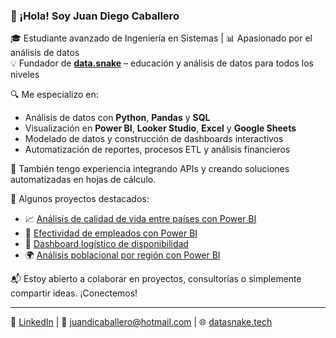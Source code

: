 ### 👋 ¡Hola! Soy Juan Diego Caballero

🎓 Estudiante avanzado de Ingeniería en Sistemas | 📊 Apasionado por el análisis de datos  
💡 Fundador de **[data.snake](https://datasnake.tech)** – educación y análisis de datos para todos los niveles

🔍 Me especializo en:
- Análisis de datos con **Python**, **Pandas** y **SQL**
- Visualización en **Power BI**, **Looker Studio**, **Excel** y **Google Sheets**
- Modelado de datos y construcción de dashboards interactivos
- Automatización de reportes, procesos ETL y análisis financieros

🧠 También tengo experiencia integrando APIs y creando soluciones automatizadas en hojas de cálculo.

🚀 Algunos proyectos destacados:
- 📈 [Análisis de calidad de vida entre países con Power BI](https://github.com/jdcaballero15/Analisis_Comparativo_Calidad_Vida_PowerBI)
- 👥 [Efectividad de empleados con Power BI](https://github.com/jdcaballero15/Analisis_Venta_Efectividad_Empleados_PowerBI)
- 🚛 [Dashboard logístico de disponibilidad](https://github.com/jdcaballero15/logistica-dashboard-disponibilidad)
- 🌍 [Análisis poblacional por región con Power BI](https://github.com/jdcaballero15/Analisis_Informacion_Poblacional_PowerBI)

📬 Estoy abierto a colaborar en proyectos, consultorías o simplemente compartir ideas.
¡Conectemos!

---
🔗 [LinkedIn](https://www.linkedin.com/in/juan-diego-caballero-8871b72b2/) | 📧 juandicaballero@hotmail.com | 🌐 [datasnake.tech](https://datasnake.tech)
